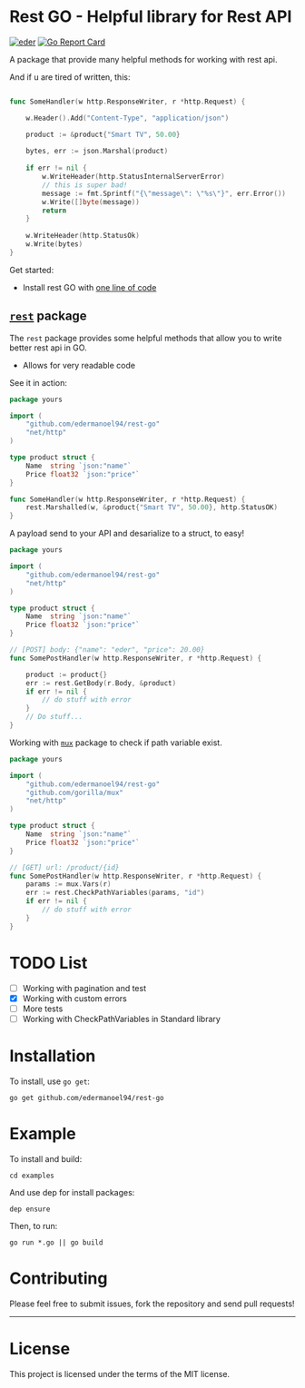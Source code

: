 Rest GO - Helpful library for Rest API
======================================
[![eder](https://img.shields.io/badge/go-documentation-blue.svg?style=flat-square)](https://godoc.org/github.com/edermanoel94/rest-go)
[![Go Report Card](https://goreportcard.com/badge/github.com/edermanoel94/rest-go)](https://goreportcard.com/report/github.com/edermanoel94/rest-go)

A package that provide many helpful methods for working with rest api.

And if u are tired of written, this:

```go

func SomeHandler(w http.ResponseWriter, r *http.Request) {

    w.Header().Add("Content-Type", "application/json")

    product := &product{"Smart TV", 50.00}
    
    bytes, err := json.Marshal(product)
    
    if err != nil {
    	w.WriteHeader(http.StatusInternalServerError)
        // this is super bad!
        message := fmt.Sprintf("{\"message\": \"%s\"}", err.Error())
    	w.Write([]byte(message))
        return
    }
    
    w.WriteHeader(http.StatusOk)
    w.Write(bytes)
}
```

Get started:

  * Install rest GO with [one line of code](#installation)


[`rest`](http://godoc.org/github.com/edermanoel94/rest-go "API documentation") package
-------------------------------------------------------------------------------------------

The `rest` package provides some helpful methods that allow you to write better rest api in GO.

  * Allows for very readable code

See it in action:

```go
package yours

import (
    "github.com/edermanoel94/rest-go"
    "net/http"
)

type product struct {
    Name  string `json:"name"`
    Price float32 `json:"price"`
}

func SomeHandler(w http.ResponseWriter, r *http.Request) {
    rest.Marshalled(w, &product{"Smart TV", 50.00}, http.StatusOK)
}
```

A payload send to your API and desarialize to a struct, to easy!

```go
package yours

import (
    "github.com/edermanoel94/rest-go"
    "net/http"
)

type product struct {
    Name  string `json:"name"`
    Price float32 `json:"price"`
}

// [POST] body: {"name": "eder", "price": 20.00}
func SomePostHandler(w http.ResponseWriter, r *http.Request) {

    product := product{}
    err := rest.GetBody(r.Body, &product)
    if err != nil {
        // do stuff with error
    }
    // Do stuff...
}    
```

Working with [`mux`](https://github.com/gorilla/mux "API documentation") package to check if path variable exist.

```go
package yours

import (
    "github.com/edermanoel94/rest-go"
    "github.com/gorilla/mux"
    "net/http"
)

type product struct {
    Name  string `json:"name"`
    Price float32 `json:"price"`
}

// [GET] url: /product/{id}
func SomePostHandler(w http.ResponseWriter, r *http.Request) {
    params := mux.Vars(r)
    err := rest.CheckPathVariables(params, "id")
    if err != nil {
        // do stuff with error
    }
}
```

TODO List
=========

- [ ] Working with pagination and test
- [x] Working with custom errors
- [ ] More tests
- [ ] Working with CheckPathVariables in Standard library

Installation
============

To install, use `go get`:

```
go get github.com/edermanoel94/rest-go
```

Example
=======

To install and build:

```
cd examples
```

And use dep for install packages:

```
dep ensure
```

Then, to run:

```
go run *.go || go build
```

Contributing
============

Please feel free to submit issues, fork the repository and send pull requests!

------

License
=======

This project is licensed under the terms of the MIT license.
